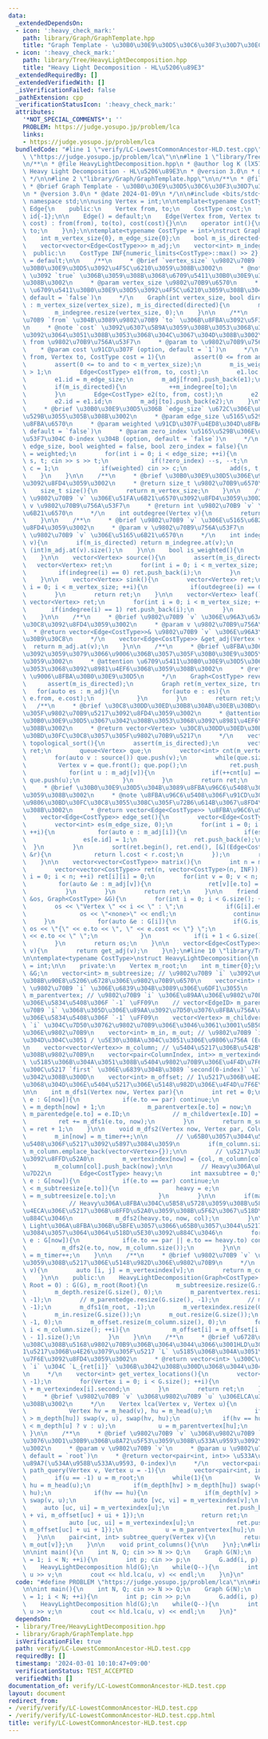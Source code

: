 ```yaml
---
data:
  _extendedDependsOn:
  - icon: ':heavy_check_mark:'
    path: library/Graph/GraphTemplate.hpp
    title: "Graph Template - \u30B0\u30E9\u30D5\u30C6\u30F3\u30D7\u30EC\u30FC\u30C8"
  - icon: ':heavy_check_mark:'
    path: library/Tree/HeavyLightDecomposition.hpp
    title: "Heavy Light Decomposition - HL\u5206\u89E3"
  _extendedRequiredBy: []
  _extendedVerifiedWith: []
  _isVerificationFailed: false
  _pathExtension: cpp
  _verificationStatusIcon: ':heavy_check_mark:'
  attributes:
    '*NOT_SPECIAL_COMMENTS*': ''
    PROBLEM: https://judge.yosupo.jp/problem/lca
    links:
    - https://judge.yosupo.jp/problem/lca
  bundledCode: "#line 1 \"verify/LC-LowestCommonAncestor-HLD.test.cpp\"\n#define PROBLEM\
    \ \"https://judge.yosupo.jp/problem/lca\"\n\n#line 1 \"library/Tree/HeavyLightDecomposition.hpp\"\
    \n/**\n * @file HeavyLightDecomposition.hpp\n * @author log K (lX57)\n * @brief\
    \ Heavy Light Decomposition - HL\u5206\u89E3\n * @version 3.0\n * @date 2023-10-04\n\
    \ */\n\n#line 2 \"library/Graph/GraphTemplate.hpp\"\n\n/**\n * @file GraphTemplate.hpp\n\
    \ * @brief Graph Template - \u30B0\u30E9\u30D5\u30C6\u30F3\u30D7\u30EC\u30FC\u30C8\
    \n * @version 3.0\n * @date 2024-01-09\n */\n\n#include <bits/stdc++.h>\nusing\
    \ namespace std;\n\nusing Vertex = int;\n\ntemplate<typename CostType>\nstruct\
    \ Edge{\n    public:\n    Vertex from, to;\n    CostType cost;\n    int loc{-1},\
    \ id{-1};\n\n    Edge() = default;\n    Edge(Vertex from, Vertex to, CostType\
    \ cost) : from(from), to(to), cost(cost){}\n\n    operator int(){\n        return\
    \ to;\n    }\n};\n\ntemplate<typename CostType = int>\nstruct Graph{\n    private:\n\
    \    int m_vertex_size{0}, m_edge_size{0};\n    bool m_is_directed{false}, m_is_weighted{false};\n\
    \    vector<vector<Edge<CostType>>> m_adj;\n    vector<int> m_indegree;\n\n  \
    \  public:\n    CostType INF{numeric_limits<CostType>::max() >> 2};\n\n    Graph()\
    \ = default;\n\n    /**\n     * @brief `vertex_size` \u9802\u70B9 `0` \u8FBA\u306E\
    \u30B0\u30E9\u30D5\u3092\u4F5C\u6210\u3059\u308B\u3002\n     * @note `directed`\
    \ \u3092 `true` \u306B\u3059\u308B\u3068\u6709\u5411\u30B0\u30E9\u30D5\u306B\u306A\
    \u308B\u3002\n     * @param vertex_size \u9802\u70B9\u6570\n     * @param directed\
    \ \u6709\u5411\u30B0\u30E9\u30D5\u3092\u4F5C\u6210\u3059\u308B\u304B (option,\
    \ default = `false`)\n     */\n    Graph(int vertex_size, bool directed = false)\
    \ : m_vertex_size(vertex_size), m_is_directed(directed){\n        m_adj.resize(vertex_size);\n\
    \        m_indegree.resize(vertex_size, 0);\n    }\n\n    /**\n     * @brief \u9802\
    \u70B9 `from` \u304B\u3089\u9802\u70B9 `to` \u306B\u8FBA\u3092\u5F35\u308B\u3002\
    \n     * @note `cost` \u3092\u6307\u5B9A\u3059\u308B\u3053\u3068\u3067\u91CD\u307F\
    \u3092\u3064\u3051\u308B\u3053\u3068\u304C\u3067\u304D\u308B\u3002\n     * @param\
    \ from \u9802\u70B9\u756A\u53F7\n     * @param to \u9802\u70B9\u756A\u53F7\n \
    \    * @param cost \u91CD\u307F (option, default = `1`)\n     */\n    void add(Vertex\
    \ from, Vertex to, CostType cost = 1){\n        assert(0 <= from and from < m_vertex_size);\n\
    \        assert(0 <= to and to < m_vertex_size);\n        m_is_weighted |= cost\
    \ > 1;\n        Edge<CostType> e1(from, to, cost);\n        e1.loc = m_adj[from].size();\n\
    \        e1.id = m_edge_size;\n        m_adj[from].push_back(e1);\n        ++m_edge_size;\n\
    \        if(m_is_directed){\n            ++m_indegree[to];\n            return;\n\
    \        }\n        Edge<CostType> e2(to, from, cost);\n        e2.loc = m_adj[to].size();\n\
    \        e2.id = e1.id;\n        m_adj[to].push_back(e2);\n    }\n\n    /**\n\
    \     * @brief \u30B0\u30E9\u30D5\u306B `edge_size` \u672C\u306E\u8FBA\u3092\u5165\
    \u529B\u3055\u305B\u308B\u3002\n     * @param edge_size \u5165\u529B\u3059\u308B\
    \u8FBA\u6570\n     * @param weighted \u91CD\u307F\u4ED8\u304D\u8FBA\u304B (option,\
    \ default = `false`)\n     * @param zero_index \u5165\u529B\u306E\u9802\u70B9\u756A\
    \u53F7\u304C 0-index \u304B (option, default = `false`)\n     */\n    void input(int\
    \ edge_size, bool weighted = false, bool zero_index = false){\n        m_is_weighted\
    \ = weighted;\n        for(int i = 0; i < edge_size; ++i){\n            Vertex\
    \ s, t; cin >> s >> t;\n            if(!zero_index) --s, --t;\n            CostType\
    \ c = 1;\n            if(weighted) cin >> c;\n            add(s, t, c);\n    \
    \    }\n    }\n\n    /**\n     * @brief \u30B0\u30E9\u30D5\u306E\u9802\u70B9\u6570\
    \u3092\u8FD4\u3059\u3002\n     * @return size_t \u9802\u70B9\u6570\n     */\n\
    \    size_t size(){\n        return m_vertex_size;\n    }\n\n    /**\n     * @brief\
    \ \u9802\u70B9 `v` \u306E\u51FA\u6B21\u6570\u3092\u8FD4\u3059\u3002\n     * @param\
    \ v \u9802\u70B9\u756A\u53F7\n     * @return int \u9802\u70B9 `v` \u306E\u51FA\
    \u6B21\u6570\n     */\n    int outdegree(Vertex v){\n        return (int)m_adj.at(v).size();\n\
    \    }\n\n    /**\n     * @brief \u9802\u70B9 `v` \u306E\u5165\u6B21\u6570\u3092\
    \u8FD4\u3059\u3002\n     * @param v \u9802\u70B9\u756A\u53F7\n     * @return int\
    \ \u9802\u70B9 `v` \u306E\u5165\u6B21\u6570\n     */\n    int indegree(Vertex\
    \ v){\n        if(m_is_directed) return m_indegree.at(v);\n        else return\
    \ (int)m_adj.at(v).size();\n    }\n\n    bool is_weighted(){\n        return m_is_weighted;\n\
    \    }\n\n    vector<Vertex> source(){\n        assert(m_is_directed);\n     \
    \   vector<Vertex> ret;\n        for(int i = 0; i < m_vertex_size; ++i){\n   \
    \         if(indegree(i) == 0) ret.push_back(i);\n        }\n        return ret;\n\
    \    }\n\n    vector<Vertex> sink(){\n        vector<Vertex> ret;\n        for(int\
    \ i = 0; i < m_vertex_size; ++i){\n            if(outdegree(i) == 0) ret.push_back(i);\n\
    \        }\n        return ret;\n    }\n\n    vector<Vertex> leaf(){\n       \
    \ vector<Vertex> ret;\n        for(int i = 0; i < m_vertex_size; ++i){\n     \
    \       if(indegree(i) == 1) ret.push_back(i);\n        }\n        return ret;\n\
    \    }\n\n    /**\n     * @brief \u9802\u70B9 `v` \u306E\u96A3\u63A5\u30EA\u30B9\
    \u30C8\u3092\u8FD4\u3059\u3002\n     * @param v \u9802\u70B9\u756A\u53F7\n   \
    \  * @return vector<Edge<CostType>>& \u9802\u70B9 `v` \u306E\u96A3\u63A5\u30EA\
    \u30B9\u30C8\n     */\n    vector<Edge<CostType>> &get_adj(Vertex v){\n      \
    \  return m_adj.at(v);\n    }\n\n    /**\n     * @brief \u8FBA\u306E\u5411\u304D\
    \u3092\u3059\u3079\u3066\u9006\u306B\u3057\u305F\u30B0\u30E9\u30D5\u3092\u8FD4\
    \u3059\u3002\n     * @attention \u6709\u5411\u30B0\u30E9\u30D5\u3067\u3042\u308B\
    \u3053\u3068\u3092\u8981\u4EF6\u3068\u3059\u308B\u3002\n     * @return Graph<CostType>\
    \ \u9006\u8FBA\u30B0\u30E9\u30D5\n     */\n    Graph<CostType> reverse(){\n  \
    \      assert(m_is_directed);\n        Graph ret(m_vertex_size, true);\n     \
    \   for(auto es : m_adj){\n            for(auto e : es){\n                ret.add(e.to,\
    \ e.from, e.cost);\n            }\n        }\n        return ret;\n    }\n\n \
    \   /**\n     * @brief \u30C8\u30DD\u30ED\u30B8\u30AB\u30EB\u30BD\u30FC\u30C8\u3057\
    \u305F\u9802\u70B9\u5217\u3092\u8FD4\u3059\u3002\n     * @attention \u6709\u5411\
    \u30B0\u30E9\u30D5\u3067\u3042\u308B\u3053\u3068\u3092\u8981\u4EF6\u3068\u3059\
    \u308B\u3002\n     * @return vector<Vertex> \u30C8\u30DD\u30ED\u30B8\u30AB\u30EB\
    \u30BD\u30FC\u30C8\u3057\u305F\u9802\u70B9\u5217\n     */\n    vector<Vertex>\
    \ topological_sort(){\n        assert(m_is_directed);\n        vector<Vertex>\
    \ ret;\n        queue<Vertex> que;\n        vector<int> cnt(m_vertex_size, 0);\n\
    \        for(auto v : source()) que.push(v);\n        while(que.size()){\n   \
    \         Vertex v = que.front(); que.pop();\n            ret.push_back(v);\n\
    \            for(int u : m_adj[v]){\n                if(++cnt[u] == indegree(u))\
    \ que.push(u);\n            }\n        }\n        return ret;\n    }\n\n    /**\n\
    \     * @brief \u30B0\u30E9\u30D5\u304B\u3089\u8FBA\u96C6\u5408\u3092\u4F5C\u6210\
    \u3059\u308B\u3002\n     * @note \u8FBA\u96C6\u5408\u306F\u91CD\u307F\u3067\u6607\
    \u9806\u30BD\u30FC\u30C8\u3055\u308C\u305F\u72B6\u614B\u3067\u8FD4\u3055\u308C\
    \u308B\u3002\n     * @return vector<Edge<CostType>> \u8FBA\u96C6\u5408\n     */\n\
    \    vector<Edge<CostType>> edge_set(){\n        vector<Edge<CostType>> ret;\n\
    \        vector<int> es(m_edge_size, 0);\n        for(int i = 0; i < m_vertex_size;\
    \ ++i){\n            for(auto e : m_adj[i]){\n                if(es[e.id]) continue;\n\
    \                es[e.id] = 1;\n                ret.push_back(e);\n          \
    \  }\n        }\n        sort(ret.begin(), ret.end(), [&](Edge<CostType> &l, Edge<CostType>\
    \ &r){\n            return l.cost < r.cost;\n        });\n        return ret;\n\
    \    }\n\n    vector<vector<CostType>> matrix(){\n        int n = m_vertex_size;\n\
    \        vector<vector<CostType>> ret(n, vector<CostType>(n, INF));\n        for(int\
    \ i = 0; i < n; ++i) ret[i][i] = 0;\n        for(int v = 0; v < n; ++v){\n   \
    \         for(auto &e : m_adj[v]){\n                ret[v][e.to] = e.cost;\n \
    \           }\n        }\n        return ret;\n    }\n\n    friend ostream &operator<<(ostream\
    \ &os, Graph<CostType> &G){\n        for(int i = 0; i < G.size(); ++i){\n    \
    \        os << \"Vertex \" << i << \" : \";\n            if(G[i].empty()){\n \
    \               os << \"<none>\" << endl;\n                continue;\n       \
    \     }\n            for(auto &e : G[i]){\n                if(G.is_weighted())\
    \ os << \"{\" << e.to << \", \" << e.cost << \"} \";\n                else os\
    \ << e.to << \" \";\n            }\n            if(i + 1 < G.size()) os << endl;\n\
    \        }\n        return os;\n    }\n\n    vector<Edge<CostType>> &operator[](Vertex\
    \ v){\n        return get_adj(v);\n    }\n};\n#line 10 \"library/Tree/HeavyLightDecomposition.hpp\"\
    \n\ntemplate<typename CostType>\nstruct HeavyLightDecomposition{\n    using ColumnIndex\
    \ = int;\n\n    private:\n    Vertex m_root;\n    int m_timer{0};\n\n    Graph<CostType>\
    \ &G;\n    vector<int> m_subtreesize; // \u9802\u70B9 `i` \u3092\u6839\u3068\u3059\
    \u308B\u90E8\u5206\u6728\u306E\u9802\u70B9\u6570\n    vector<int> m_depth; //\
    \ \u9802\u70B9 `i` \u306E\u6839\u304B\u3089\u306E\u6DF1\u3055\n    vector<Vertex>\
    \ m_parentvertex; // \u9802\u70B9 `i` \u306E\u89AA\u306E\u9802\u70B9\uFF08\u6839\
    \u306E\u5834\u5408\u306F `-1` \uFF09\n    // vector<EdgeID> m_parentedge; // \u9802\
    \u70B9 `i` \u3068\u305D\u306E\u89AA\u3092\u7D50\u3076\u8FBA\u756A\u53F7\uFF08\u6839\
    \u306E\u5834\u5408\u306F `-1` \uFF09\n    vector<Vertex> m_childvertex; // \u8FBA\
    \ `i` \u304C\u7D50\u30762\u9802\u70B9\u306E\u3046\u3061\u3001\u5B50\u306E\u65B9\
    \u306E\u9802\u70B9\n    vector<int> m_in, m_out; // \u9802\u70B9 `i` \u306E\u884C\
    \u304D\u304C\u3051 / \u5E30\u308A\u304C\u3051\u306E\u9806\u756A (Euler-Tour)\n\
    \n    vector<vector<Vertex>> m_column; // \u5404\u5217\u306B\u542B\u307E\u308C\
    \u308B\u9802\u70B9\n    vector<pair<ColumnIndex, int>> m_vertexindex; // `Columns`\
    \ \u5185\u306B\u304A\u3051\u308B\u5404\u9802\u70B9\u306E\u4F4D\u7F6E\u60C5\u5831\
    \u300C\u5217 `first` \u306E\u6839\u304B\u3089 `second(0-index)` \u756A\u76EE\u306B\
    \u3042\u308B\u300D\n    vector<int> m_offset; // 1\u5217\u306B\u4E26\u3079\u305F\
    \u3068\u304D\u306E\u5404\u5217\u306E\u5148\u982D\u306E\u4F4D\u7F6E\uFF080-index\uFF09\
    \n\n    int m_dfs1(Vertex now, Vertex par){\n        int ret = 0;\n        for(Edge<CostType>\
    \ e : G[now]){\n            if(e.to == par) continue;\n            m_depth[e.to]\
    \ = m_depth[now] + 1;\n            m_parentvertex[e.to] = now;\n            //\
    \ m_parentedge[e.to] = e.ID;\n            // m_childvertex[e.ID] = e.to;\n   \
    \         ret += m_dfs1(e.to, now);\n        }\n        return m_subtreesize[now]\
    \ = ret + 1;\n    }\n\n    void m_dfs2(Vertex now, Vertex par, ColumnIndex col){\n\
    \        m_in[now] = m_timer++;\n\n        // \u65B0\u3057\u3044\u5217\u306E\u5834\
    \u5408\u306F\u5217\u3092\u5897\u3084\u3059\n        if(m_column.size() == col)\
    \ m_column.emplace_back(vector<Vertex>{});\n\n        // \u5217\u306B\u9802\u70B9\
    \u3092\u8FFD\u52A0\n        m_vertexindex[now] = {col, m_column[col].size()};\n\
    \        m_column[col].push_back(now);\n\n        // Heavy\u306A\u8FBA\u3092\u63A2\
    \u7D22\n        Edge<CostType> heavy;\n        int maxsubtree = 0;\n        for(Edge<CostType>\
    \ e : G[now]){\n            if(e.to == par) continue;\n            if(maxsubtree\
    \ < m_subtreesize[e.to]){\n                heavy = e;\n                maxsubtree\
    \ = m_subtreesize[e.to];\n            }\n        }\n\n        if(maxsubtree){\n\
    \            // Heavy\u306A\u8FBA\u304C\u5B58\u5728\u3059\u308B\u5834\u5408\u3001\
    \u4ECA\u306E\u5217\u306B\u8FFD\u52A0\u3059\u308B\u5F62\u3067\u518D\u5E30\u3092\
    \u884C\u3046\n            m_dfs2(heavy.to, now, col);\n        }\n\n        //\
    \ Light\u306A\u8FBA\u306B\u5BFE\u3057\u3066\u65B0\u3057\u3044\u5217\u3092\u751F\
    \u3084\u3057\u3064\u3064\u518D\u5E30\u3092\u884C\u3046\n        for(Edge<CostType>\
    \ e : G[now]){\n            if(e.to == par || e.to == heavy.to) continue;\n  \
    \          m_dfs2(e.to, now, m_column.size());\n        }\n\n        m_out[now]\
    \ = m_timer++;\n    }\n\n    /**\n     * @brief \u9802\u70B9 `v` \u304C\u5B58\u5728\
    \u3059\u308B\u5217\u306E\u5148\u982D\u306E\u9802\u70B9\n     */\n    Vertex m_head(Vertex\
    \ v){\n        auto [i, j] = m_vertexindex[v];\n        return m_column[i][0];\n\
    \    }\n\n    public:\n    HeavyLightDecomposition(Graph<CostType> &G, Vertex\
    \ Root = 0) : G(G), m_root(Root){\n        m_subtreesize.resize(G.size(), 0);\n\
    \        m_depth.resize(G.size(), 0);\n        m_parentvertex.resize(G.size(),\
    \ -1);\n        // m_parentedge.resize(G.size(), -1);\n        // m_childvertex.resize(G.esize(),\
    \ -1);\n        m_dfs1(m_root, -1);\n        m_vertexindex.resize(G.size());\n\
    \        m_in.resize(G.size());\n        m_out.resize(G.size());\n        m_dfs2(m_root,\
    \ -1, 0);\n        m_offset.resize(m_column.size(), 0);\n        for(int i = 1;\
    \ i < m_column.size(); ++i){\n            m_offset[i] = m_offset[i - 1] + m_column[i\
    \ - 1].size();\n        }\n    }\n\n    /**\n     * @brief \u6728\u306B\u542B\u307E\
    \u308C\u308B\u5168\u9802\u70B9\u306B\u3064\u3044\u3066\u3001HLD\u306E\u5217\u3092\
    1\u5217\u306B\u4E26\u3079\u305F\u5217 `L` \u5185\u306B\u304A\u3051\u308B\u4F4D\
    \u7F6E\u3092\u8FD4\u3059\u3002\n     * @return vector<int> \u300C\u9802\u70B9\
    \ `i` \u304C `L_{ret[i]}` \u306B\u3042\u308B\u300D\u3068\u3044\u3046\u60C5\u5831\
    \n     */\n    vector<int> get_vertex_locations(){\n        vector<int> ret(G.size(),\
    \ -1);\n        for(Vertex i = 0; i < G.size(); ++i){\n            ret[i] = m_offset[m_vertexindex[i].first]\
    \ + m_vertexindex[i].second;\n        }\n        return ret;\n    }\n\n    /**\n\
    \     * @brief \u9802\u70B9 `v` \u3068\u9802\u70B9 `u` \u306ELCA\u3092\u6C42\u3081\
    \u308B\u3002\n     */\n    Vertex lca(Vertex v, Vertex u){\n        while(1){\n\
    \            Vertex hv = m_head(v), hu = m_head(u);\n            if(m_depth[hv]\
    \ > m_depth[hu]) swap(v, u), swap(hv, hu);\n            if(hv == hu) return (m_depth[v]\
    \ < m_depth[u] ? v : u);\n            u = m_parentvertex[hu];\n        }\n   \
    \ }\n\n    /**\n     * @brief \u9802\u70B9 `v` \u3068\u9802\u70B9 `u` \u3092\u7D50\
    \u3076\u30D1\u30B9\u306B\u8A72\u5F53\u3059\u308B\u533A\u9593\u3092\u8FD4\u3059\
    \u3002\n     * @param v \u9802\u70B9 `v`\n     * @param u \u9802\u70B9 `u` (option,\
    \ default = `root`)\n     * @return vector<pair<int, int>> \u533A\u9593\u306E\u4E00\
    \u89A7(\u534A\u958B\u533A\u9593, 0-index)\n     */\n    vector<pair<int, int>>\
    \ path_query(Vertex v, Vertex u = -1){\n        vector<pair<int, int>> ret;\n\
    \        if(u == -1) u = m_root;\n        while(1){\n            Vertex hv = m_head(v),\
    \ hu = m_head(u);\n            if(m_depth[hv] > m_depth[hu]) swap(v, u), swap(hv,\
    \ hu);\n            if(hv == hu){\n                if(m_depth[v] > m_depth[u])\
    \ swap(v, u);\n                auto [vc, vi] = m_vertexindex[v];\n           \
    \     auto [uc, ui] = m_vertexindex[u];\n                ret.push_back({m_offset[vc]\
    \ + vi, m_offset[uc] + ui + 1});\n                return ret;\n            }\n\
    \            auto [uc, ui] = m_vertexindex[u];\n            ret.push_back({m_offset[uc],\
    \ m_offset[uc] + ui + 1});\n            u = m_parentvertex[hu];\n        }\n \
    \   }\n\n    pair<int, int> subtree_query(Vertex v){\n        return {m_in[v],\
    \ m_out[v]};\n    }\n\n    void print_columns(){\n\n    }\n};\n#line 4 \"verify/LC-LowestCommonAncestor-HLD.test.cpp\"\
    \n\nint main(){\n    int N, Q; cin >> N >> Q;\n    Graph G(N);\n    for(int i\
    \ = 1; i < N; ++i){\n        int p; cin >> p;\n        G.add(i, p);\n    }\n\n\
    \    HeavyLightDecomposition hld(G);\n    while(Q--){\n        int u, v; cin >>\
    \ u >> v;\n        cout << hld.lca(u, v) << endl;\n    }\n}\n"
  code: "#define PROBLEM \"https://judge.yosupo.jp/problem/lca\"\n\n#include \"../library/Tree/HeavyLightDecomposition.hpp\"\
    \n\nint main(){\n    int N, Q; cin >> N >> Q;\n    Graph G(N);\n    for(int i\
    \ = 1; i < N; ++i){\n        int p; cin >> p;\n        G.add(i, p);\n    }\n\n\
    \    HeavyLightDecomposition hld(G);\n    while(Q--){\n        int u, v; cin >>\
    \ u >> v;\n        cout << hld.lca(u, v) << endl;\n    }\n}"
  dependsOn:
  - library/Tree/HeavyLightDecomposition.hpp
  - library/Graph/GraphTemplate.hpp
  isVerificationFile: true
  path: verify/LC-LowestCommonAncestor-HLD.test.cpp
  requiredBy: []
  timestamp: '2024-03-01 10:10:47+09:00'
  verificationStatus: TEST_ACCEPTED
  verifiedWith: []
documentation_of: verify/LC-LowestCommonAncestor-HLD.test.cpp
layout: document
redirect_from:
- /verify/verify/LC-LowestCommonAncestor-HLD.test.cpp
- /verify/verify/LC-LowestCommonAncestor-HLD.test.cpp.html
title: verify/LC-LowestCommonAncestor-HLD.test.cpp
---
```

